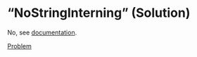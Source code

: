 # “NoStringInterning” (Solution)

No, see [documentation](http://msdn.microsoft.com/en-us/library/system.runtime.compilerservices.compilationrelaxations.aspx).

[Problem](./NoStringInterning-P.md)